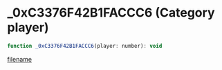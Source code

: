 # _0xC3376F42B1FACCC6 (Category player)

```js
function _0xC3376F42B1FACCC6(player: number): void
```

[filename](_0xC3376F42B1FACCC6_m.md ':include')